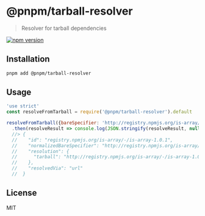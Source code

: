 # @pnpm/tarball-resolver

> Resolver for tarball dependencies

<!--@shields('npm')-->
[![npm version](https://img.shields.io/npm/v/@pnpm/tarball-resolver.svg)](https://www.npmjs.com/package/@pnpm/tarball-resolver)
<!--/@-->

## Installation

```sh
pnpm add @pnpm/tarball-resolver
```

## Usage

<!--@example('./example.js')-->
```js
'use strict'
const resolveFromTarball = require('@pnpm/tarball-resolver').default

resolveFromTarball({bareSpecifier: 'http://registry.npmjs.org/is-array/-/is-array-1.0.1.tgz'})
  .then(resolveResult => console.log(JSON.stringify(resolveResult, null, 2)))
  //> {
  //    "id": "registry.npmjs.org/is-array/-/is-array-1.0.1",
  //    "normalizedBareSpecifier": "http://registry.npmjs.org/is-array/-/is-array-1.0.1.tgz",
  //    "resolution": {
  //      "tarball": "http://registry.npmjs.org/is-array/-/is-array-1.0.1.tgz"
  //    },
  //    "resolvedVia": "url"
  //  }
```
<!--/@-->

## License

MIT

